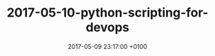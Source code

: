---
layout: post
title: "2017-05-10-python-scripting-for-devops"
date: "2017-05-09 23:17:00 +0100"
---